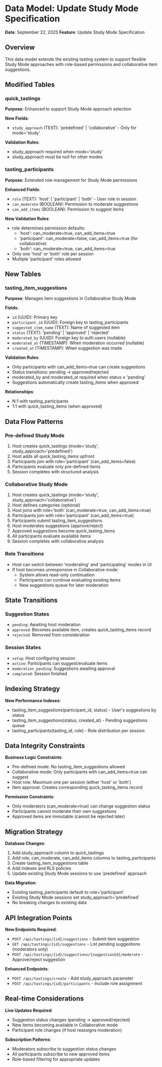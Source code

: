 # Data Model: Update Study Mode Specification

**Date**: September 22, 2025
**Feature**: Update Study Mode Specification

## Overview

This data model extends the existing tasting system to support flexible Study Mode approaches with role-based permissions and collaborative item suggestions.

## Modified Tables

### quick_tastings
**Purpose**: Enhanced to support Study Mode approach selection

**New Fields**:
- `study_approach` (TEXT): 'predefined' | 'collaborative' - Only for mode='study'

**Validation Rules**:
- study_approach required when mode='study'
- study_approach must be null for other modes

### tasting_participants
**Purpose**: Extended role management for Study Mode permissions

**Enhanced Fields**:
- `role` (TEXT): 'host' | 'participant' | 'both' - User role in session
- `can_moderate` (BOOLEAN): Permission to moderate suggestions
- `can_add_items` (BOOLEAN): Permission to suggest items

**New Validation Rules**:
- role determines permission defaults:
  - 'host': can_moderate=true, can_add_items=true
  - 'participant': can_moderate=false, can_add_items=true (for collaborative)
  - 'both': can_moderate=true, can_add_items=true
- Only one 'host' or 'both' role per session
- Multiple 'participant' roles allowed

## New Tables

### tasting_item_suggestions
**Purpose**: Manages item suggestions in Collaborative Study Mode

**Fields**:
- `id` (UUID): Primary key
- `participant_id` (UUID): Foreign key to tasting_participants
- `suggested_item_name` (TEXT): Name of suggested item
- `status` (TEXT): 'pending' | 'approved' | 'rejected'
- `moderated_by` (UUID): Foreign key to auth.users (nullable)
- `moderated_at` (TIMESTAMP): When moderation occurred (nullable)
- `created_at` (TIMESTAMP): When suggestion was made

**Validation Rules**:
- Only participants with can_add_items=true can create suggestions
- Status transitions: pending → approved/rejected
- moderated_by and moderated_at required when status ≠ 'pending'
- Suggestions automatically create tasting_items when approved

**Relationships**:
- N:1 with tasting_participants
- 1:1 with quick_tasting_items (when approved)

## Data Flow Patterns

### Pre-defined Study Mode
1. Host creates quick_tastings (mode='study', study_approach='predefined')
2. Host adds all quick_tasting_items upfront
3. Participants join with role='participant' (can_add_items=false)
4. Participants evaluate only pre-defined items
5. Session completes with structured analysis

### Collaborative Study Mode
1. Host creates quick_tastings (mode='study', study_approach='collaborative')
2. Host defines categories (optional)
3. Host joins with role='both' (can_moderate=true, can_add_items=true)
4. Participants join with role='participant' (can_add_items=true)
5. Participants submit tasting_item_suggestions
6. Host moderates suggestions (approve/reject)
7. Approved suggestions become quick_tasting_items
8. All participants evaluate available items
9. Session completes with collaborative analysis

### Role Transitions
- Host can switch between 'moderating' and 'participating' modes in UI
- If host becomes unresponsive in Collaborative mode:
  - System allows read-only continuation
  - Participants can continue evaluating existing items
  - New suggestions queue for later moderation

## State Transitions

### Suggestion States
- `pending`: Awaiting host moderation
- `approved`: Becomes available item, creates quick_tasting_items record
- `rejected`: Removed from consideration

### Session States
- `setup`: Host configuring session
- `active`: Participants can suggest/evaluate items
- `moderation_pending`: Suggestions awaiting approval
- `completed`: Session finished

## Indexing Strategy

**New Performance Indexes**:
- tasting_item_suggestions(participant_id, status) - User's suggestions by status
- tasting_item_suggestions(status, created_at) - Pending suggestions queue
- tasting_participants(tasting_id, role) - Role distribution per session

## Data Integrity Constraints

**Business Logic Constraints**:
- Pre-defined mode: No tasting_item_suggestions allowed
- Collaborative mode: Only participants with can_add_items=true can suggest
- Host role: Maximum one per session (either 'host' or 'both')
- Item approval: Creates corresponding quick_tasting_items record

**Permission Constraints**:
- Only moderators (can_moderate=true) can change suggestion status
- Participants cannot moderate their own suggestions
- Approved items are immutable (cannot be rejected later)

## Migration Strategy

**Database Changes**:
1. Add study_approach column to quick_tastings
2. Add role, can_moderate, can_add_items columns to tasting_participants
3. Create tasting_item_suggestions table
4. Add indexes and RLS policies
5. Update existing Study Mode sessions to use 'predefined' approach

**Data Migration**:
- Existing tasting_participants default to role='participant'
- Existing Study Mode sessions set study_approach='predefined'
- No breaking changes to existing data

## API Integration Points

**New Endpoints Required**:
- `POST /api/tastings/{id}/suggestions` - Submit item suggestion
- `GET /api/tastings/{id}/suggestions` - List pending suggestions (moderators only)
- `POST /api/tastings/{id}/suggestions/{suggestionId}/moderate` - Approve/reject suggestion

**Enhanced Endpoints**:
- `POST /api/tastings/create` - Add study_approach parameter
- `POST /api/tastings/{id}/participants` - Include role assignment

## Real-time Considerations

**Live Updates Required**:
- Suggestion status changes (pending → approved/rejected)
- New items becoming available in Collaborative mode
- Participant role changes (if host reassigns moderation)

**Subscription Patterns**:
- Moderators subscribe to suggestion status changes
- All participants subscribe to new approved items
- Role-based filtering for appropriate updates
